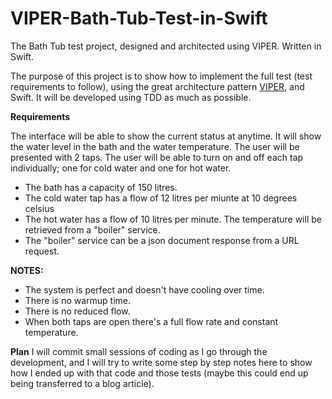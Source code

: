 VIPER-Bath-Tub-Test-in-Swift
============================

The Bath Tub test project, designed and architected using VIPER. Written in Swift.

The purpose of this project is to show how to implement the full test (test requirements to follow), using the great architecture pattern <a href="http://www.objc.io/issue-13/viper.html">VIPER</a>, and Swift. It will be developed using TDD as much as possible. 

**Requirements**

The interface will be able to show the current status at anytime. It will show the water level in the bath and the water temperature. 
The user will be presented with 2 taps. The user will be able to turn on and off each tap individually; one for cold water and one for hot water. 

- The bath has a capacity of 150 litres.
- The cold water tap has a flow of 12 litres per miunte at 10 degrees celsius
- The hot water has a flow of 10 litres per minute. The temperature will be retrieved from a "boiler" service. 
- The "boiler" service can be a json document response from a URL request.

**NOTES:**
- The system is perfect and doesn't have cooling over time.
- There is no warmup time.
- There is no reduced flow.
- When both taps are open there's a full flow rate and constant temperature.

**Plan**
I will commit small sessions of coding as I go through the development, and I will try to write some step by step notes here to show how I ended up with that code and those tests (maybe this could end up being transferred to a blog article).
